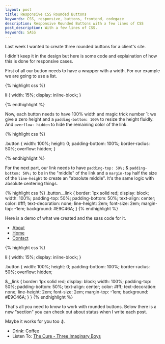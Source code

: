```yaml
---
layout: post
title: Responsive CSS Rounded Buttons
keywords: CSS, responsive, buttons, frontend, codegaze
description: Responsive Rounded Buttons with a few lines of CSS
post_description: With a few lines of CSS.
keywords: SASS
---
```


Last week I wanted to create three rounded buttons for a client's site. 

I didn't keep it in the design but here is some code and explaination of how this is done for responsive cases.


First of all our button needs to have a wrapper with a width. For our example we are going to use a list.

{% highlight css %}
    
li {
  width: 15%;
  display: inline-block;
}

{% endhighlight %}


Now, each button needs to have 100% width and magic trick number 1: we give a zero height and a ```padding-bottom: 100%``` to resize the height fluidly. And ```overflow: hidden``` to hide the remaining color of the link.

{% highlight css %}

.button {
  width: 100%;
  height: 0;
  padding-bottom: 100%;
  border-radius: 50%;
  overflow: hidden;
}

{% endhighlight %}

For the next part, our link needs to have ```padding-top: 50%;``` & ```padding-bottom: 50%;``` to be in the "middle" of the link and a ```margin-top``` half the size of the ```line-height``` to create an "absolute middle". It's the same logic with absolute centering things.

{% highlight css %}
.button__link {
    border: 1px solid red;
    display: block;
    width: 100%;
    padding-top: 50%;
    padding-bottom: 50%;
    text-align: center;
    color: #fff;
    text-decoration: none;
    line-height: 2em;
    font-size: 2em;
    margin-top: -1em;
    background: #E9C46A; 
  }
{% endhighlight %}

Here is a demo of what we created and the sass code for it.

<ul class="demo--buttons">
  <li>
    <div class="button">
      <a href="#" class="button__link">About</a>
    </div>
  </li><li>
    <div class="button">
      <a href="#" class="button__link">Home</a>
    </div>
  </li><li>
    <div class="button">
      <a href="#" class="button__link">Contact</a>
    </div>
  </li>
</ul>



{% highlight css %}

li {
  width: 15%;
  display: inline-block;
}

.button {
  width: 100%;
  height: 0;
  padding-bottom: 100%;
  border-radius: 50%;
  overflow: hidden;

  &__link {
    border: 1px solid red;
    display: block;
    width: 100%;
    padding-top: 50%;
    padding-bottom: 50%;
    text-align: center;
    color: #fff;
    text-decoration: none;
    line-height: 2em;
    font-size: 2em;
    margin-top: -1em;
    background: #E9C46A; 
  }
}
{% endhighlight %}

That's all you need to know to work with rounded buttons. Below there is a new "section" you can check out about status when I write each post. 

Maybe it works for you too **:)**.


<div class="happy-hour">

  <ul>
    <li>Drink: Coffee</li>
    <li>Listen To: <a href="https://www.youtube.com/watch?v=4a-YB6Cch0w" target="_blank">The Cure - Three Imaginary Boys</a></li>
  </ul>
</div>